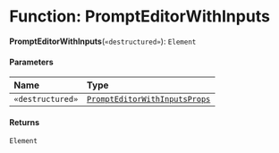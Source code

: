 # Function: PromptEditorWithInputs

**PromptEditorWithInputs**(`«destructured»`): `Element`

#### Parameters

| Name | Type |
| :------ | :------ |
| `«destructured»` | [`PromptEditorWithInputsProps`](/en/auto-docs/form-materials/interfaces/PromptEditorWithInputsProps.md) |

#### Returns

`Element`

